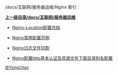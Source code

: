 /docs/互联网/服务器运维/Nginx 索引：


**[上一级目录/docs/互联网/服务器运维](/docs/互联网/服务器运维/index.md)**

- [Nginx-Location配置总结](/docs/互联网/服务器运维/Nginx/Nginx-Location配置总结.md)

- [Nginx常用配置范例](/docs/互联网/服务器运维/Nginx/Nginx常用配置范例.md)

- [Nginx日志文件切割](/docs/互联网/服务器运维/Nginx/Nginx日志文件切割.md)

- [Nginx配置http基本认证及资源文件下载目录别名配置](/docs/互联网/服务器运维/Nginx/Nginx配置http基本认证及资源文件下载目录别名配置.md)


<font size=2 color='grey'> [@TsingChan](https://github.com/tsingchan) </font>